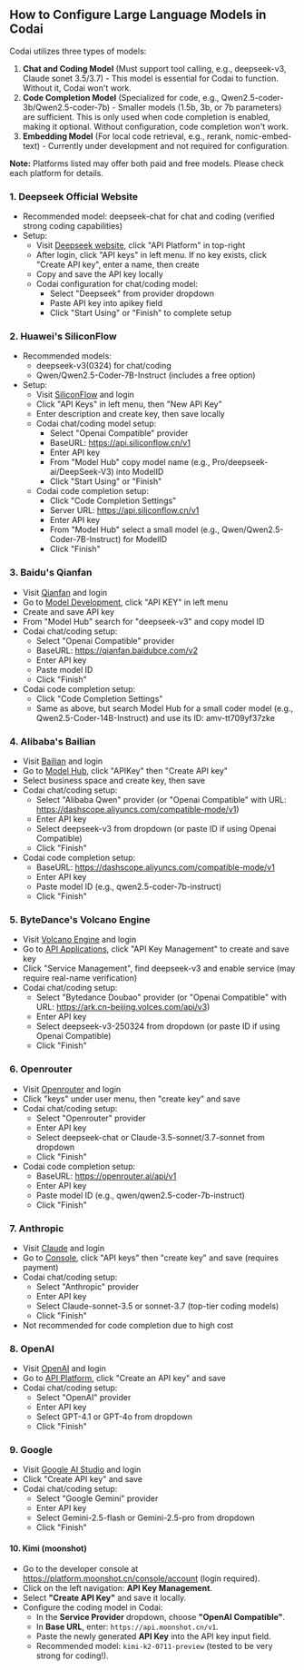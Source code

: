 ## How to Configure Large Language Models in Codai

Codai utilizes three types of models:

1. **Chat and Coding Model** (Must support tool calling, e.g., deepseek-v3, Claude sonet 3.5/3.7) - This model is essential for Codai to function. Without it, Codai won't work.
2. **Code Completion Model** (Specialized for code, e.g., Qwen2.5-coder-3b/Qwen2.5-coder-7b) - Smaller models (1.5b, 3b, or 7b parameters) are sufficient. This is only used when code completion is enabled, making it optional. Without configuration, code completion won't work.
3. **Embedding Model** (For local code retrieval, e.g., rerank, nomic-embed-text) - Currently under development and not required for configuration.

**Note:** Platforms listed may offer both paid and free models. Please check each platform for details.

### 1. Deepseek Official Website

- Recommended model: deepseek-chat for chat and coding (verified strong coding capabilities)
- Setup:
  - Visit [Deepseek website](https://deepseek.com), click "API Platform" in top-right
  - After login, click "API keys" in left menu. If no key exists, click "Create API key", enter a name, then create
  - Copy and save the API key locally
  - Codai configuration for chat/coding model:
    - Select "Deepseek" from provider dropdown
    - Paste API key into apikey field
    - Click "Start Using" or "Finish" to complete setup

### 2. Huawei's SiliconFlow

- Recommended models:
  - deepseek-v3(0324) for chat/coding
  - Qwen/Qwen2.5-Coder-7B-Instruct (includes a free option)
- Setup:
  - Visit [SiliconFlow](https://siliconflow.cn/) and login
  - Click "API Keys" in left menu, then "New API Key"
  - Enter description and create key, then save locally
  - Codai chat/coding model setup:
    - Select "Openai Compatible" provider
    - BaseURL: https://api.siliconflow.cn/v1
    - Enter API key
    - From "Model Hub" copy model name (e.g., Pro/deepseek-ai/DeepSeek-V3) into ModelID
    - Click "Start Using" or "Finish"
  - Codai code completion setup:
    - Click "Code Completion Settings"
    - Server URL: https://api.siliconflow.cn/v1
    - Enter API key
    - From "Model Hub" select a small model (e.g., Qwen/Qwen2.5-Coder-7B-Instruct) for ModelID
    - Click "Finish"

### 3. Baidu's Qianfan

- Visit [Qianfan](https://cloud.baidu.com/product-s/qianfan_home) and login
- Go to [Model Development](https://cloud.baidu.com/product-s/qianfan_modelbuilder), click "API KEY" in left menu
- Create and save API key
- From "Model Hub" search for "deepseek-v3" and copy model ID
- Codai chat/coding setup:
  - Select "Openai Compatible" provider
  - BaseURL: https://qianfan.baidubce.com/v2
  - Enter API key
  - Paste model ID
  - Click "Finish"
- Codai code completion setup:
  - Click "Code Completion Settings"
  - Same as above, but search Model Hub for a small coder model (e.g., Qwen2.5-Coder-14B-Instruct) and use its ID: amv-tt709yf37zke

### 4. Alibaba's Bailian

- Visit [Bailian](https://www.aliyun.com/product/bailian/) and login
- Go to [Model Hub](https://bailian.console.aliyun.com/?tab=model#/model-market), click "APIKey" then "Create API key"
- Select business space and create key, then save
- Codai chat/coding setup:
  - Select "Alibaba Qwen" provider (or "Openai Compatible" with URL: https://dashscope.aliyuncs.com/compatible-mode/v1)
  - Enter API key
  - Select deepseek-v3 from dropdown (or paste ID if using Openai Compatible)
  - Click "Finish"
- Codai code completion setup:
  - BaseURL: https://dashscope.aliyuncs.com/compatible-mode/v1
  - Enter API key
  - Paste model ID (e.g., qwen2.5-coder-7b-instruct)
  - Click "Finish"

### 5. ByteDance's Volcano Engine

- Visit [Volcano Engine](https://www.volcengine.com/) and login
- Go to [API Applications](https://console.volcengine.com/ark/region:ark+cn-beijing/overview?briefPage=0&briefType=introduce&type=new), click "API Key Management" to create and save key
- Click "Service Management", find deepseek-v3 and enable service (may require real-name verification)
- Codai chat/coding setup:
  - Select "Bytedance Doubao" provider (or "Openai Compatible" with URL: https://ark.cn-beijing.volces.com/api/v3)
  - Enter API key
  - Select deepseek-v3-250324 from dropdown (or paste ID if using Openai Compatible)
  - Click "Finish"

### 6. Openrouter

- Visit [Openrouter](https://openrouter.ai/) and login
- Click "keys" under user menu, then "create key" and save
- Codai chat/coding setup:
  - Select "Openrouter" provider
  - Enter API key
  - Select deepseek-chat or Claude-3.5-sonnet/3.7-sonnet from dropdown
  - Click "Finish"
- Codai code completion setup:
  - BaseURL: https://openrouter.ai/api/v1
  - Enter API key
  - Paste model ID (e.g., qwen/qwen2.5-coder-7b-instruct)
  - Click "Finish"

### 7. Anthropic

- Visit [Claude](https://claude.ai/) and login
- Go to [Console](https://console.anthropic.com/dashboard), click "API keys" then "create key" and save (requires payment)
- Codai chat/coding setup:
  - Select "Anthropic" provider
  - Enter API key
  - Select Claude-sonnet-3.5 or sonnet-3.7 (top-tier coding models)
  - Click "Finish"
- Not recommended for code completion due to high cost

### 8. OpenAI

- Visit [OpenAI](https://openai.com/) and login
- Go to [API Platform](https://platform.openai.com/api-keys), click "Create an API key" and save
- Codai chat/coding setup:
  - Select "OpenAI" provider
  - Enter API key
  - Select GPT-4.1 or GPT-4o from dropdown
  - Click "Finish"

### 9. Google

- Visit [Google AI Studio](https://aistudio.google.com/apikey) and login
- Click "Create API key" and save
- Codai chat/coding setup:
  - Select "Google Gemini" provider
  - Enter API key
  - Select Gemini-2.5-flash or Gemini-2.5-pro from dropdown
  - Click "Finish"

#### 10. Kimi (moonshot)  

- Go to the developer console at https://platform.moonshot.cn/console/account (login required).  
- Click on the left navigation: **API Key Management**.  
- Select **"Create API Key"** and save it locally.  
- Configure the coding model in Codai:  
  - In the **Service Provider** dropdown, choose **"OpenAI Compatible"**.  
  - In **Base URL**, enter: `https://api.moonshot.cn/v1`.  
  - Paste the newly generated **API Key** into the API key input field.  
  - Recommended model: `kimi-k2-0711-preview` (tested to be very strong for coding!).  
